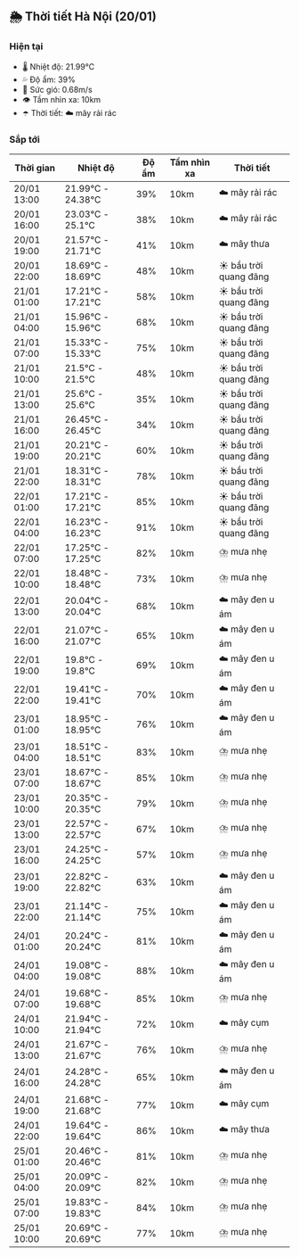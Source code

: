 ## 🌦️ Thời tiết Hà Nội (20/01)

### Hiện tại

- 🌡️ Nhiệt độ: 21.99℃
- 💦 Độ ẩm: 39%
- 💨 Sức gió: 0.68m/s
- 👁️ Tầm nhìn xa: 10km
- ☂️ Thời tiết: ☁️ mây rải rác

### Sắp tới

| Thời gian | Nhiệt độ | Độ ẩm | Tầm nhìn xa | Thời tiết |
| --- | --- | --- | --- | --- |
| 20/01 13:00 | 21.99℃ - 24.38℃ | 39% | 10km | ☁️ mây rải rác |
| 20/01 16:00 | 23.03℃ - 25.1℃ | 38% | 10km | ☁️ mây rải rác |
| 20/01 19:00 | 21.57℃ - 21.71℃ | 41% | 10km | ☁️ mây thưa |
| 20/01 22:00 | 18.69℃ - 18.69℃ | 48% | 10km | ☀️ bầu trời quang đãng |
| 21/01 01:00 | 17.21℃ - 17.21℃ | 58% | 10km | ☀️ bầu trời quang đãng |
| 21/01 04:00 | 15.96℃ - 15.96℃ | 68% | 10km | ☀️ bầu trời quang đãng |
| 21/01 07:00 | 15.33℃ - 15.33℃ | 75% | 10km | ☀️ bầu trời quang đãng |
| 21/01 10:00 | 21.5℃ - 21.5℃ | 48% | 10km | ☀️ bầu trời quang đãng |
| 21/01 13:00 | 25.6℃ - 25.6℃ | 35% | 10km | ☀️ bầu trời quang đãng |
| 21/01 16:00 | 26.45℃ - 26.45℃ | 34% | 10km | ☀️ bầu trời quang đãng |
| 21/01 19:00 | 20.21℃ - 20.21℃ | 60% | 10km | ☀️ bầu trời quang đãng |
| 21/01 22:00 | 18.31℃ - 18.31℃ | 78% | 10km | ☀️ bầu trời quang đãng |
| 22/01 01:00 | 17.21℃ - 17.21℃ | 85% | 10km | ☀️ bầu trời quang đãng |
| 22/01 04:00 | 16.23℃ - 16.23℃ | 91% | 10km | ☀️ bầu trời quang đãng |
| 22/01 07:00 | 17.25℃ - 17.25℃ | 82% | 10km | ⛈️ mưa nhẹ |
| 22/01 10:00 | 18.48℃ - 18.48℃ | 73% | 10km | ⛈️ mưa nhẹ |
| 22/01 13:00 | 20.04℃ - 20.04℃ | 68% | 10km | ☁️ mây đen u ám |
| 22/01 16:00 | 21.07℃ - 21.07℃ | 65% | 10km | ☁️ mây đen u ám |
| 22/01 19:00 | 19.8℃ - 19.8℃ | 69% | 10km | ☁️ mây đen u ám |
| 22/01 22:00 | 19.41℃ - 19.41℃ | 70% | 10km | ☁️ mây đen u ám |
| 23/01 01:00 | 18.95℃ - 18.95℃ | 76% | 10km | ☁️ mây đen u ám |
| 23/01 04:00 | 18.51℃ - 18.51℃ | 83% | 10km | ⛈️ mưa nhẹ |
| 23/01 07:00 | 18.67℃ - 18.67℃ | 85% | 10km | ⛈️ mưa nhẹ |
| 23/01 10:00 | 20.35℃ - 20.35℃ | 79% | 10km | ⛈️ mưa nhẹ |
| 23/01 13:00 | 22.57℃ - 22.57℃ | 67% | 10km | ⛈️ mưa nhẹ |
| 23/01 16:00 | 24.25℃ - 24.25℃ | 57% | 10km | ⛈️ mưa nhẹ |
| 23/01 19:00 | 22.82℃ - 22.82℃ | 63% | 10km | ☁️ mây đen u ám |
| 23/01 22:00 | 21.14℃ - 21.14℃ | 75% | 10km | ☁️ mây đen u ám |
| 24/01 01:00 | 20.24℃ - 20.24℃ | 81% | 10km | ☁️ mây đen u ám |
| 24/01 04:00 | 19.08℃ - 19.08℃ | 88% | 10km | ☁️ mây đen u ám |
| 24/01 07:00 | 19.68℃ - 19.68℃ | 85% | 10km | ⛈️ mưa nhẹ |
| 24/01 10:00 | 21.94℃ - 21.94℃ | 72% | 10km | ☁️ mây cụm |
| 24/01 13:00 | 21.67℃ - 21.67℃ | 76% | 10km | ⛈️ mưa nhẹ |
| 24/01 16:00 | 24.28℃ - 24.28℃ | 65% | 10km | ☁️ mây đen u ám |
| 24/01 19:00 | 21.68℃ - 21.68℃ | 77% | 10km | ☁️ mây cụm |
| 24/01 22:00 | 19.64℃ - 19.64℃ | 86% | 10km | ☁️ mây thưa |
| 25/01 01:00 | 20.46℃ - 20.46℃ | 81% | 10km | ⛈️ mưa nhẹ |
| 25/01 04:00 | 20.09℃ - 20.09℃ | 82% | 10km | ⛈️ mưa nhẹ |
| 25/01 07:00 | 19.83℃ - 19.83℃ | 84% | 10km | ⛈️ mưa nhẹ |
| 25/01 10:00 | 20.69℃ - 20.69℃ | 77% | 10km | ⛈️ mưa nhẹ |
